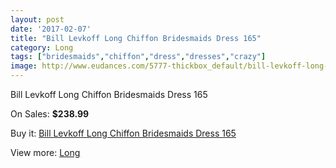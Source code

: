 ```yaml
---
layout: post
date: '2017-02-07'
title: "Bill Levkoff Long Chiffon Bridesmaids Dress 165"
category: Long
tags: ["bridesmaids","chiffon","dress","dresses","crazy"]
image: http://www.eudances.com/5777-thickbox_default/bill-levkoff-long-chiffon-bridesmaids-dress-165.jpg
---
```

Bill Levkoff Long Chiffon Bridesmaids Dress 165

On Sales: **$238.99**
<a href="https://www.eudances.com/en/long/2018-bill-levkoff-long-chiffon-bridesmaids-dress-165.html"><amp-img layout="responsive" width="600" height="600" src="//www.eudances.com/5777-thickbox_default/bill-levkoff-long-chiffon-bridesmaids-dress-165.jpg" alt="Bill Levkoff Long Chiffon Bridesmaids Dress 165 0" /></a>

Buy it: [Bill Levkoff Long Chiffon Bridesmaids Dress 165](https://www.eudances.com/en/long/2018-bill-levkoff-long-chiffon-bridesmaids-dress-165.html "Bill Levkoff Long Chiffon Bridesmaids Dress 165")

View more: [Long](https://www.eudances.com/en/21-long "Long")
